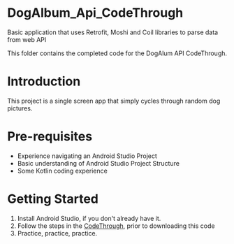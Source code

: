 # DogAlbum_Api_CodeThrough
Basic application that uses Retrofit, Moshi and Coil libraries to parse data from web API

This folder contains the completed code for the DogAlum API CodeThrough.

# Introduction

This project is a single screen app that simply cycles through random dog pictures.

# Pre-requisites
* Experience navigating an Android Studio Project
* Basic understanding of Android Studio Project Structure
* Some Kotlin coding experience

# Getting Started
1. Install Android Studio, if you don't already have it.
2. Follow the steps in the [CodeThrough](https://cipherlaunch.wordpress.com/2021/10/30/dog-album-android-projectcd/), prior to downloading this code
3. Practice, practice, practice.

